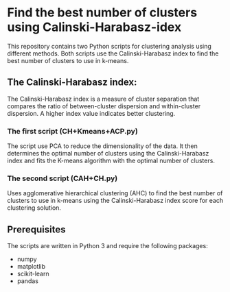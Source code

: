 # Find the best number of clusters using Calinski-Harabasz-idex
This repository contains two Python scripts for clustering analysis using different methods. 
Both scripts use the Calinski-Harabasz index to find the best number of clusters to use in k-means.
## The Calinski-Harabasz index:
The Calinski-Harabasz index is a measure of cluster separation that compares the ratio of between-cluster dispersion and within-cluster dispersion. 
A higher index value indicates better clustering.
### The first script (CH+Kmeans+ACP.py) 
The script use PCA to reduce the dimensionality of the data. 
It then determines the optimal number of clusters using the Calinski-Harabasz index and fits the K-means algorithm with the optimal number of clusters.
### The second script (CAH+CH.py) 
Uses agglomerative hierarchical clustering (AHC) to find the best number of clusters to use in k-means using the Calinski-Harabasz index score for each clustering solution. 
## Prerequisites
The scripts are written in Python 3 and require the following packages: 
* numpy 
* matplotlib 
* scikit-learn
* pandas 
